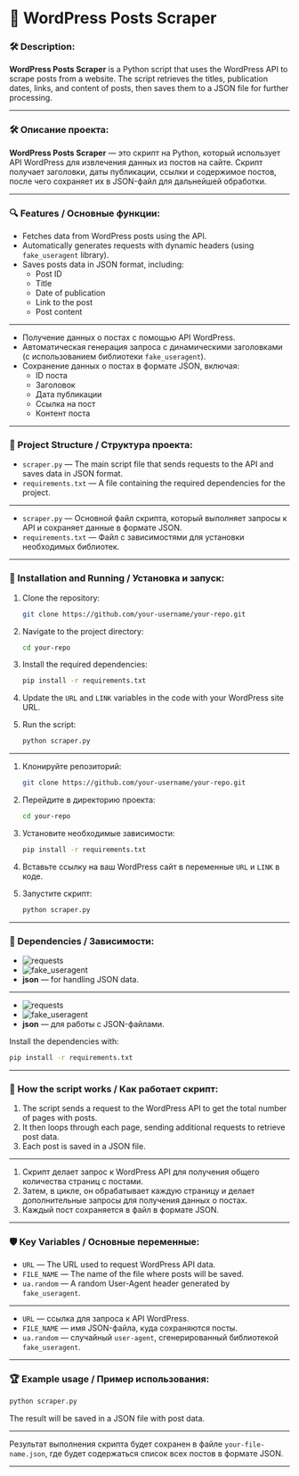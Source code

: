 
# 📜 WordPress Posts Scraper

### 🛠 Description:

**WordPress Posts Scraper** is a Python script that uses the WordPress API to scrape posts from a website. The script retrieves the titles, publication dates, links, and content of posts, then saves them to a JSON file for further processing.

---

### 🛠 Описание проекта:

**WordPress Posts Scraper** — это скрипт на Python, который использует API WordPress для извлечения данных из постов на сайте. Скрипт получает заголовки, даты публикации, ссылки и содержимое постов, после чего сохраняет их в JSON-файл для дальнейшей обработки.

---

### 🔍 Features / Основные функции:

- Fetches data from WordPress posts using the API.
- Automatically generates requests with dynamic headers (using `fake_useragent` library).
- Saves posts data in JSON format, including:
  - Post ID
  - Title
  - Date of publication
  - Link to the post
  - Post content

---

- Получение данных о постах с помощью API WordPress.
- Автоматическая генерация запроса с динамическими заголовками (с использованием библиотеки `fake_useragent`).
- Сохранение данных о постах в формате JSON, включая:
  - ID поста
  - Заголовок
  - Дата публикации
  - Ссылка на пост
  - Контент поста

---

### 📂 Project Structure / Структура проекта:

- `scraper.py` — The main script file that sends requests to the API and saves data in JSON format.
- `requirements.txt` — A file containing the required dependencies for the project.

---

- `scraper.py` — Основной файл скрипта, который выполняет запросы к API и сохраняет данные в формате JSON.
- `requirements.txt` — Файл с зависимостями для установки необходимых библиотек.

---

### 🚀 Installation and Running / Установка и запуск:

1. Clone the repository:
   ```bash
   git clone https://github.com/your-username/your-repo.git
   ```

2. Navigate to the project directory:
   ```bash
   cd your-repo
   ```

3. Install the required dependencies:
   ```bash
   pip install -r requirements.txt
   ```

4. Update the `URL` and `LINK` variables in the code with your WordPress site URL.

5. Run the script:
   ```bash
   python scraper.py
   ```

---

1. Клонируйте репозиторий:
   ```bash
   git clone https://github.com/your-username/your-repo.git
   ```

2. Перейдите в директорию проекта:
   ```bash
   cd your-repo
   ```

3. Установите необходимые зависимости:
   ```bash
   pip install -r requirements.txt
   ```

4. Вставьте ссылку на ваш WordPress сайт в переменные `URL` и `LINK` в коде.

5. Запустите скрипт:
   ```bash
   python scraper.py
   ```

---

### 🧰 Dependencies / Зависимости:

- ![requests](https://img.shields.io/badge/requests-2.25.1-green)
- ![fake_useragent](https://img.shields.io/badge/fake_useragent-0.1.11-blue)
- **json** — for handling JSON data.

---

- ![requests](https://img.shields.io/badge/requests-2.25.1-green)
- ![fake_useragent](https://img.shields.io/badge/fake_useragent-0.1.11-blue)
- **json** — для работы с JSON-файлами.

Install the dependencies with:
```bash
pip install -r requirements.txt
```

---

### 🔧 How the script works / Как работает скрипт:

1. The script sends a request to the WordPress API to get the total number of pages with posts.
2. It then loops through each page, sending additional requests to retrieve post data.
3. Each post is saved in a JSON file.

---

1. Скрипт делает запрос к WordPress API для получения общего количества страниц с постами.
2. Затем, в цикле, он обрабатывает каждую страницу и делает дополнительные запросы для получения данных о постах.
3. Каждый пост сохраняется в файл в формате JSON.

---

### 🛡 Key Variables / Основные переменные:

- `URL` — The URL used to request WordPress API data.
- `FILE_NAME` — The name of the file where posts will be saved.
- `ua.random` — A random User-Agent header generated by `fake_useragent`.

---

- `URL` — ссылка для запроса к API WordPress.
- `FILE_NAME` — имя JSON-файла, куда сохраняются посты.
- `ua.random` — случайный `user-agent`, сгенерированный библиотекой `fake_useragent`.

---

### 🏆 Example usage / Пример использования:

```bash
python scraper.py
```

The result will be saved in a JSON file with post data.

---

Результат выполнения скрипта будет сохранен в файле `your-file-name.json`, где будет содержаться список всех постов в формате JSON.

---